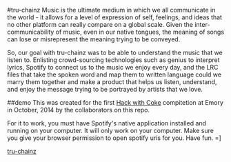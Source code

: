 #tru-chainz
Music is the ultimate medium in which we all communicate in the world - it allows for a level of expression of self, feelings, and ideas that no other platform can really compare on a global scale.
Given the inter-communicability of music, even in our native tongues, the meaning of songs can lose or misrepresent the meaning trying to be conveyed.

So, our goal with tru-chainz was to be able to understand the music that we listen to. Enlisting crowd-sourcing technologies such as genius to interpret lyrics, Spotify to connect us to the music we enjoy every day, and the LRC files that take the spoken word and map them to written language could we marry them together and make a product that helps us listen, understand, and enjoy the message trying to be portrayed by artists that we love. 

##demo
This was created for the first [Hack with Coke](http://www.hackwithcoke.com) compitetion at Emory in October, 2014 by the collaborators on this repo.

For it to work, you must have Spotify's native application installed and running on your computer. It will only work on your computer. Make sure you give your browser permission to open spotify uris for you. Have fun. =]

[tru-chainz](http://tru-chainz.herokuapp.com)
